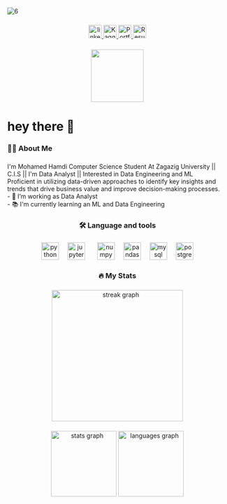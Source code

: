 <br clear="both">
<div align="center">
</div>

![6](https://github.com/user-attachments/assets/06c690f3-ff56-4842-bcd7-c23bf8e9e43e)
###
<div align="center">
  <a href="https://www.linkedin.com/in/offwitt0/" target="_blank">
    <img src="https://img.shields.io/static/v1?message=LinkedIn&logo=linkedin&label=&color=0077B5&logoColor=white&labelColor=&style=for-the-badge" height="30" alt="linkedin"  />
  </a>
  <a href="https://www.kaggle.com/offwitt0" target="_blank">
    <img src="https://img.shields.io/static/v1?message=kaggle&logo=kaggle&label=&color=0077B5&logoColor=white&labelColor=&style=for-the-badge" height="30" alt="Kaggle"  />
  </a>
  <a href="https://offwitt0.github.io/" target="_blank">
    <img src="https://img.shields.io/static/v1?message=portfolio&logo=portfolio&label=&color=0077B5&logoColor=white&labelColor=&style=for-the-badge" height="30" alt="Portfolio"  />
  </a>
  <a href="https://drive.google.com/file/d/11BzNhWRWa-Fq9hfyTWKEwT3_KTuxCRFx/view?usp=sharing" target="_blank">
    <img src="https://img.shields.io/static/v1?message=resume&logo=resume&label=&color=0077B5&logoColor=white&labelColor=&style=for-the-badge" height="30" alt="Resume"  />
  </a>
</div>

###
<div align="center">
  <img src="https://visitor-badge.laobi.icu/badge?page_id=offwitt0.offwitt0&" width="120" height="auto" />
</div>

###
<h1 align="left">hey there 👋</h1>
<h3 align="left">👩‍💻 About Me</h3>

###
<p align="left">
I'm Mohamed Hamdi Computer Science Student At Zagazig University || C.I.S || I'm Data Analyst || Interested in Data Engineering and ML<br>
Proficient in utilizing data-driven approaches to identify key insights and
trends that drive business value and improve decision-making processes.<br>
- 🔭 I’m working as Data Analyst <br>
- 📚 I'm currently learning an ML and Data Engineering</p>

###
<h3 align="center">🛠 Language and tools</h3>

###
<div align="center">
  <img src="https://cdn.jsdelivr.net/gh/devicons/devicon/icons/python/python-original.svg" height="40" alt="python logo"/>
  <img width="12" />
  <img src="https://cdn.jsdelivr.net/gh/devicons/devicon/icons/jupyter/jupyter-original.svg" height="40" alt="jupyter logo"/>
  <img width="20" />
  <img src="https://cdn.jsdelivr.net/gh/devicons/devicon/icons/numpy/numpy-original.svg" height="40" alt="numpy logo"/>
  <img width="12" />
  <img src="https://cdn.jsdelivr.net/gh/devicons/devicon/icons/pandas/pandas-original.svg" height="40" alt="pandas logo"/>
  <img width="12" />
  <img src="https://cdn.jsdelivr.net/gh/devicons/devicon/icons/mysql/mysql-original.svg" height="40" alt="mysql logo"/>
  <img width="12" />
  <img src="https://cdn.jsdelivr.net/gh/devicons/devicon/icons/postgresql/postgresql-original.svg" height="40" alt="postgresql logo"/>
</div>

###

<h3 align="center">🔥   My Stats</h3>

###
<div align="center">
  <img src="https://streak-stats.demolab.com?user=offwitt0&locale=en&mode=daily&theme=dark&hide_border=false&border_radius=5&order=3" height="300" alt="streak graph"  />
</div>

###
<div align="center">
  <img src="https://github-readme-stats.vercel.app/api?username=offwitt0&hide_title=false&hide_rank=false&show_icons=true&include_all_commits=true&count_private=true&disable_animations=false&theme=dracula&locale=en&hide_border=false" height="150" alt="stats graph"  />
  <img src="https://github-readme-stats.vercel.app/api/top-langs?username=offwitt0&locale=en&hide_title=false&layout=compact&card_width=320&langs_count=5&theme=dracula&hide_border=false" height="150" alt="languages graph"  />
</div>
